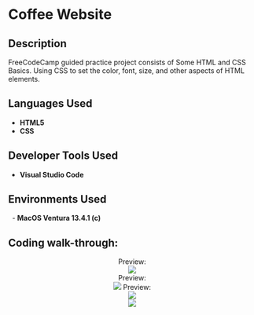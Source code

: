 <h1>Coffee Website</h1>

 <!-- ### [YouTube Demonstration](https://youtu.be/7eJexJVCqJo)-->

<h2>Description</h2>
FreeCodeCamp guided practice project consists of Some HTML and CSS Basics. Using CSS to set the color, font, size, and other aspects of HTML elements.

<br />


<h2>Languages Used</h2>

- <b>HTML5</b>
- <b>CSS</b>

<h2>Developer Tools Used</h2>

- <b>Visual Studio Code</b>

<h2>Environments Used </h2>
 
- <b>MacOS Ventura 13.4.1 (c)</b>

<h2>Coding walk-through:</h2>

<p align="center">
Preview: <br/>
<img src="https://i.imgur.com/6WcprfW.png"/>
<br />
  Preview: <br/>
<img src="https://i.imgur.com/B7lXpd8.png"/>
  Preview: <br/>
<img src="https://i.imgur.com/aGOF5Wc.png"/>
<br />
<img src="https://i.imgur.com/PdMMcI4.png"/>
<br>
</p>

<!--
 ```diff
- text in red
+ text in green
! text in orange
# text in gray
@@ text in purple (and bold)@@
```
--!>
 
